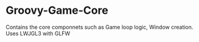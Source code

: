 # Groovy-Game-Core

Contains the core componnets such as Game loop logic, Window creation.
Uses LWJGL3 with GLFW